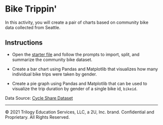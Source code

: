 # Bike Trippin'

In this activity, you will create a pair of charts based on community bike data collected from Seattle.

## Instructions

* Open the [starter file](Unsolved/bike_trippin.ipynb) and follow the prompts to import, split, and summarize the community bike dataset.

* Create a bar chart using Pandas and Matplotlib that visualizes how many individual bike trips were taken by gender.

* Create a pie graph using Pandas and Matplotlib that can be used to visualize the trip duration by gender of a single bike id, `bikeid`.

Data Source: [Cycle Share Dataset](https://www.kaggle.com/pronto/cycle-share-dataset#trip.csv)

- - -

© 2021 Trilogy Education Services, LLC, a 2U, Inc. brand. Confidential and Proprietary. All Rights Reserved.
